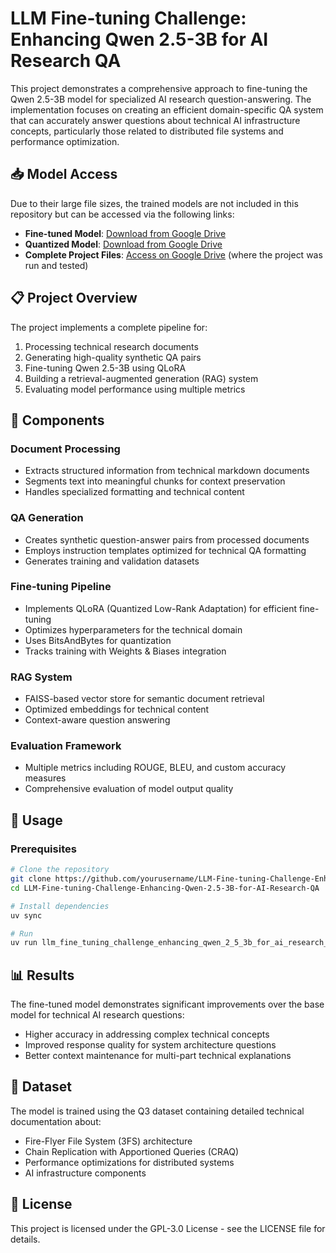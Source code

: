 # LLM Fine-tuning Challenge: Enhancing Qwen 2.5-3B for AI Research QA

This project demonstrates a comprehensive approach to fine-tuning the Qwen 2.5-3B model for specialized AI research question-answering. The implementation focuses on creating an efficient domain-specific QA system that can accurately answer questions about technical AI infrastructure concepts, particularly those related to distributed file systems and performance optimization.

## 📥 Model Access

Due to their large file sizes, the trained models are not included in this repository but can be accessed via the following links:

- **Fine-tuned Model**: [Download from Google Drive](https://drive.google.com/drive/folders/1-1ntQq51rkWsvrOXY1HA73zlD8mZh8Kj?usp=sharing)
- **Quantized Model**: [Download from Google Drive](https://drive.google.com/drive/folders/1-vSd2iDNG_9hxZ_H79MVPYO9HYKs8nRh?usp=sharing)
- **Complete Project Files**: [Access on Google Drive](https://drive.google.com/drive/folders/18qAq284GfgvIfAZYQAJiMeMkcELDkEq9?usp=sharing) (where the project was run and tested)

## 📋 Project Overview

The project implements a complete pipeline for:

1. Processing technical research documents
2. Generating high-quality synthetic QA pairs
3. Fine-tuning Qwen 2.5-3B using QLoRA
4. Building a retrieval-augmented generation (RAG) system
5. Evaluating model performance using multiple metrics

## 🧩 Components

### Document Processing

- Extracts structured information from technical markdown documents
- Segments text into meaningful chunks for context preservation
- Handles specialized formatting and technical content

### QA Generation

- Creates synthetic question-answer pairs from processed documents
- Employs instruction templates optimized for technical QA formatting
- Generates training and validation datasets

### Fine-tuning Pipeline

- Implements QLoRA (Quantized Low-Rank Adaptation) for efficient fine-tuning
- Optimizes hyperparameters for the technical domain
- Uses BitsAndBytes for quantization
- Tracks training with Weights & Biases integration

### RAG System

- FAISS-based vector store for semantic document retrieval
- Optimized embeddings for technical content
- Context-aware question answering

### Evaluation Framework

- Multiple metrics including ROUGE, BLEU, and custom accuracy measures
- Comprehensive evaluation of model output quality

## 🚀 Usage

### Prerequisites

```bash
# Clone the repository
git clone https://github.com/yourusername/LLM-Fine-tuning-Challenge-Enhancing-Qwen-2.5-3B-for-AI-Research-QA.git
cd LLM-Fine-tuning-Challenge-Enhancing-Qwen-2.5-3B-for-AI-Research-QA

# Install dependencies
uv sync

# Run
uv run llm_fine_tuning_challenge_enhancing_qwen_2_5_3b_for_ai_research_qa.py
```

## 📊 Results

The fine-tuned model demonstrates significant improvements over the base model for technical AI research questions:

- Higher accuracy in addressing complex technical concepts
- Improved response quality for system architecture questions
- Better context maintenance for multi-part technical explanations

## 🧪 Dataset

The model is trained using the Q3 dataset containing detailed technical documentation about:

- Fire-Flyer File System (3FS) architecture
- Chain Replication with Apportioned Queries (CRAQ)
- Performance optimizations for distributed systems
- AI infrastructure components

## 📃 License

This project is licensed under the GPL-3.0 License - see the LICENSE file for details.
